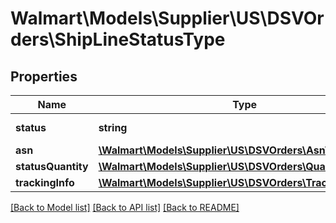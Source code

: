 # Walmart\Models\Supplier\US\DSVOrders\ShipLineStatusType

## Properties

Name | Type | Description | Notes
------------ | ------------- | ------------- | -------------
**status** | **string** | Use 'Shipped' |
**asn** | [**\Walmart\Models\Supplier\US\DSVOrders\AsnType**](AsnType.md) |  | [optional]
**statusQuantity** | [**\Walmart\Models\Supplier\US\DSVOrders\QuantityType**](QuantityType.md) |  |
**trackingInfo** | [**\Walmart\Models\Supplier\US\DSVOrders\TrackingInfoType**](TrackingInfoType.md) |  |


[[Back to Model list]](./) [[Back to API list]](../../../../../README.md#supported-apis) [[Back to README]](../../../../../README.md)
